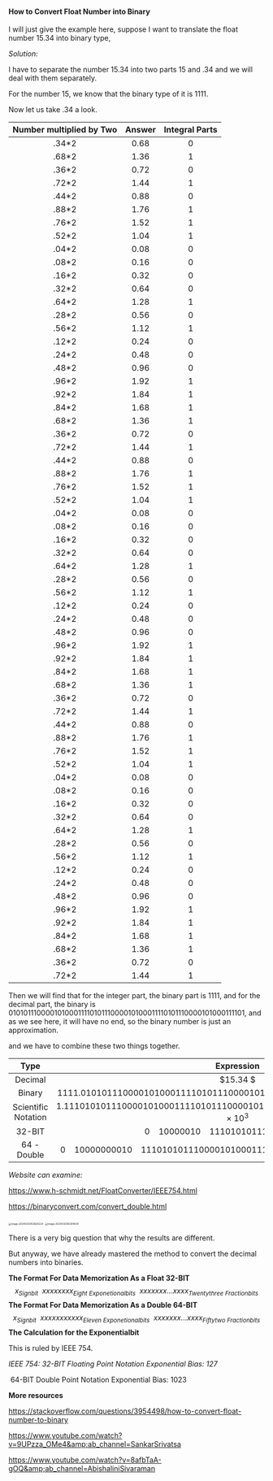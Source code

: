 #### How to Convert Float Number into Binary

I will just give the example here, suppose I want to translate the float number 15.34 into binary type,

*Solution:*

I have to separate the number 15.34 into two parts 15 and .34 and we will deal with them separately.

For the number 15, we know that the binary type of it is 1111. 

Now let us take .34 a look.

| Number multiplied by Two | Answer | Integral Parts |
| :----------------------: | :----: | :------------: |
|          .34*2           |  0.68  |       0        |
|          .68*2           |  1.36  |       1        |
|          .36*2           |  0.72  |       0        |
|          .72*2           |  1.44  |       1        |
|          .44*2           |  0.88  |       0        |
|          .88*2           |  1.76  |       1        |
|          .76*2           |  1.52  |       1        |
|          .52*2           |  1.04  |       1        |
|          .04*2           |  0.08  |       0        |
|          .08*2           |  0.16  |       0        |
|          .16*2           |  0.32  |       0        |
|          .32*2           |  0.64  |       0        |
|          .64*2           |  1.28  |       1        |
|          .28*2           |  0.56  |       0        |
|          .56*2           |  1.12  |       1        |
|          .12*2           |  0.24  |       0        |
|          .24*2           |  0.48  |       0        |
|          .48*2           |  0.96  |       0        |
|          .96*2           |  1.92  |       1        |
|          .92*2           |  1.84  |       1        |
|          .84*2           |  1.68  |       1        |
|          .68*2           |  1.36  |       1        |
|          .36*2           |  0.72  |       0        |
|          .72*2           |  1.44  |       1        |
|          .44*2           |  0.88  |       0        |
|          .88*2           |  1.76  |       1        |
|          .76*2           |  1.52  |       1        |
|          .52*2           |  1.04  |       1        |
|          .04*2           |  0.08  |       0        |
|          .08*2           |  0.16  |       0        |
|          .16*2           |  0.32  |       0        |
|          .32*2           |  0.64  |       0        |
|          .64*2           |  1.28  |       1        |
|          .28*2           |  0.56  |       0        |
|          .56*2           |  1.12  |       1        |
|          .12*2           |  0.24  |       0        |
|          .24*2           |  0.48  |       0        |
|          .48*2           |  0.96  |       0        |
|          .96*2           |  1.92  |       1        |
|          .92*2           |  1.84  |       1        |
|          .84*2           |  1.68  |       1        |
|          .68*2           |  1.36  |       1        |
|          .36*2           |  0.72  |       0        |
|          .72*2           |  1.44  |       1        |
|          .44*2           |  0.88  |       0        |
|          .88*2           |  1.76  |       1        |
|          .76*2           |  1.52  |       1        |
|          .52*2           |  1.04  |       1        |
|          .04*2           |  0.08  |       0        |
|          .08*2           |  0.16  |       0        |
|          .16*2           |  0.32  |       0        |
|          .32*2           |  0.64  |       0        |
|          .64*2           |  1.28  |       1        |
|          .28*2           |  0.56  |       0        |
|          .56*2           |  1.12  |       1        |
|          .12*2           |  0.24  |       0        |
|          .24*2           |  0.48  |       0        |
|          .48*2           |  0.96  |       0        |
|          .96*2           |  1.92  |       1        |
|          .92*2           |  1.84  |       1        |
|          .84*2           |  1.68  |       1        |
|          .68*2           |  1.36  |       1        |
|          .36*2           |  0.72  |       0        |
|          .72*2           |  1.44  |       1        |

Then we will find that for the integer part, the binary part is 1111, and for the decimal part, the binary is 0101011100001010001111010111000010100011110101110000101000111101, and as we see here, it will have no end, so the binary number is just an approximation.

and we have to combine these two things together.

|        Type         |                          Expression                          |
| :-----------------: | :----------------------------------------------------------: |
|       Decimal       |                           $15.34 $                           |
|       Binary        | $1111.0101011100001010001111010111000010100011110101110000101000111101$ |
| Scientific Notation | $1.1110101011100001010001111010111000010100011110101110000101000111101\times 10^3$ |
|       32-BIT        |         $0~~~~ 10000010~~~~ 11101010111000010100011$         |
|     64 - Double     | $0~~~~10000000010~~~~1110101011100001010001111010111000010100011110101110$ |

*Website can examine:* 

https://www.h-schmidt.net/FloatConverter/IEEE754.html

https://binaryconvert.com/convert_double.html

<img src="C:\Users\孙璟琦\AppData\Roaming\Typora\typora-user-images\image-20240303163824224.png" alt="image-20240303163824224" style="zoom:33%;" />

<img src="C:\Users\孙璟琦\AppData\Roaming\Typora\typora-user-images\image-20240303163914541.png" alt="image-20240303163914541" style="zoom:33%;" />

There is a very big question that why the results are different.

But anyway, we have already mastered the method to convert the decimal numbers into binaries.

**The Format For Data Memorization As a Float 32-BIT**
$$
x_{Signbit}~~xxxxxxxx_{ Eight~Exponetionalbits}~~xxxxxxx...xxxx_{Twentythree~Fractionbits}
$$
**The Format For Data Memorization As a Double 64-BIT**
$$
x_{Signbit}~~xxxxxxxxxxx_{ Eleven~Exponetionalbits}~~xxxxxxx...xxxx_{Fiftytwo~Fractionbits}
$$
**The Calculation for the Exponentialbit**

This is ruled by IEEE 754.

*IEEE 754: 32-BIT Floating Point Notation Exponential Bias: 127*

​		64-BIT Double Point Notation Exponential Bias: 1023

**More resources**

https://stackoverflow.com/questions/3954498/how-to-convert-float-number-to-binary

https://www.youtube.com/watch?v=9UPzza_OMe4&amp;ab_channel=SankarSrivatsa

https://www.youtube.com/watch?v=8afbTaA-gOQ&amp;ab_channel=AbishaliniSivaraman



